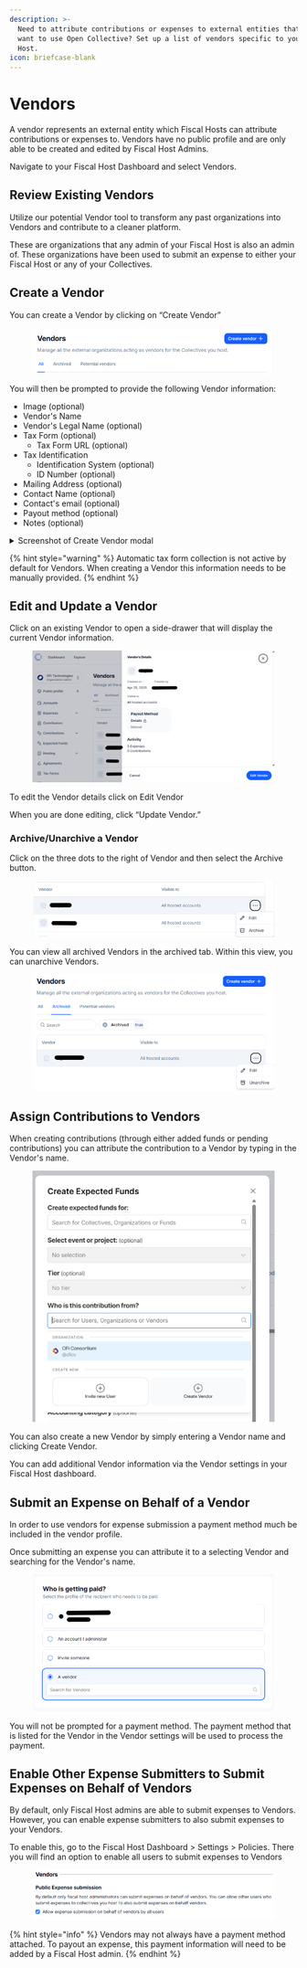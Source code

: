 ```yaml
---
description: >-
  Need to attribute contributions or expenses to external entities that don’t
  want to use Open Collective? Set up a list of vendors specific to your Fiscal
  Host.
icon: briefcase-blank
---
```


# Vendors

A vendor represents an external entity which Fiscal Hosts can attribute contributions or expenses to. Vendors have no public profile and are only able to be created and edited by Fiscal Host Admins.

Navigate to your Fiscal Host Dashboard and select Vendors.



## Review Existing Vendors

Utilize our potential Vendor tool to transform any past organizations into Vendors and contribute to a cleaner platform.

These are organizations that any admin of your Fiscal Host is also an admin of. These organizations have been used to submit an expense to either your Fiscal Host or any of your Collectives.

## Create a Vendor

You can create a Vendor by clicking on “Create Vendor”

<figure><img src="../../.gitbook/assets/image (59).png" alt="Screenshot of Vendor settings featuring the &#x22;Create Vendor +&#x22; button."><figcaption></figcaption></figure>

You will then be prompted to provide the following Vendor information:

* Image (optional)
* Vendor's Name
* Vendor's Legal Name (optional)
* Tax Form (optional)
  * Tax Form URL (optional)
* Tax Identification
  * Identification System (optional)
  * ID Number (optional)
* Mailing Address (optional)
* Contact Name (optional)
* Contact's email (optional)
* Payout method (optional)
* Notes (optional)

<details>

<summary>Screenshot of Create Vendor modal</summary>

<figure><img src="../../.gitbook/assets/image (60).png" alt="Screenshot of the &#x22;Create Vendor&#x22; modal. "><figcaption></figcaption></figure>



</details>

{% hint style="warning" %}
Automatic tax form collection is not active by default for Vendors. When creating a Vendor this information needs to be manually provided.
{% endhint %}

## Edit and Update a Vendor

Click on an existing Vendor to open a side-drawer that will display the current Vendor information.

<figure><img src="../../.gitbook/assets/image (63).png" alt="Screenshot of &#x22;Update Vendor&#x22; side bar view."><figcaption></figcaption></figure>

To edit the Vendor details click on Edit Vendor

When you are done editing, click “Update Vendor.”



### Archive/Unarchive a Vendor

Click on the three dots to the right of Vendor and then select the Archive button.

<figure><img src="../../.gitbook/assets/image (62).png" alt="Screenshot of Vendor view with Archive option shown."><figcaption></figcaption></figure>

You can view all archived Vendors in the archived tab. Within this view, you can unarchive Vendors.

<figure><img src="../../.gitbook/assets/image (64).png" alt="Screenshot of Archived Vendor settings with Unarchive option showing. "><figcaption></figcaption></figure>



## Assign Contributions to Vendors

When creating contributions (through either added funds or pending contributions) you can attribute the contribution to a Vendor by typing in the Vendor's name.&#x20;

<figure><img src="../../.gitbook/assets/image (65).png" alt="Screenshot of Create Expected Funds modal showing the option to type to search for or create new Vendor."><figcaption></figcaption></figure>

You can also create a new Vendor by simply entering a Vendor name and clicking Create Vendor.

You can add additional Vendor information via the Vendor settings in your Fiscal Host dashboard.



## Submit an Expense on Behalf of a Vendor

In order to use vendors for expense submission a payment method much be included in the vendor profile.&#x20;

Once submitting an expense you can attribute it to a selecting Vendor and searching for the Vendor's name.&#x20;

<figure><img src="../../.gitbook/assets/image (66).png" alt="Screenshot showing the ability to submit an expense on behalf of a Vendor. "><figcaption></figcaption></figure>

You will not be prompted for a payment method. The payment method that is listed for the Vendor in the Vendor settings will be used to process the payment.



## Enable Other Expense Submitters to Submit Expenses on Behalf of Vendors

By default, only Fiscal Host admins are able to submit expenses to Vendors. However, you can enable expense submitters to also submit expenses to your Vendors.&#x20;

To enable this, go to the Fiscal Host Dashboard > Settings > Policies. There you will find an option to enable all users to submit expenses to Vendors

<figure><img src="../../.gitbook/assets/image (67).png" alt="Screenshot of Fiscal Host Policy settings, showing the ability to allow all users to submit expenses on behalf of Vendors."><figcaption></figcaption></figure>

{% hint style="info" %}
Vendors may not always have a payment method attached. To payout an expense, this payment information will need to be added by a Fiscal Host admin.
{% endhint %}
